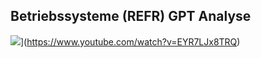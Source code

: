 ## Betriebssysteme (REFR) GPT Analyse

![](https://img.youtube.com/vi/EYR7LJx8TRQ/0.jpg)](https://www.youtube.com/watch?v=EYR7LJx8TRQ)
